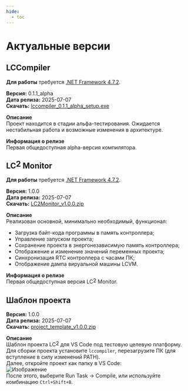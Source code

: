 ```yaml
---
hide:
  - toc
---
```


# Актуальные версии

## LCCompiler

**Для работы** требуется [.NET Framework 4.7.2](https://dotnet.microsoft.com/en-us/download/dotnet-framework/thank-you/net472-offline-installer).

**Версия:** 0.1.1_alpha  
**Дата релиза:** 2025-07-07  
**Скачать:** [lccompiler_0.1.1_alpha_setup.exe](/files/lccompiler/lccompiler_0.1.1_alpha_setup.exe)  

**Описание**  
Проект находится в стадии альфа-тестирования. Ожидается нестабильная работа и возможные изменения в архитектуре.

**Информация о релизе**  
Первая общедоступная alpha-версия компилятора. 

## <span style="display: inline-block; position: relative;">LC<span style="position: relative; top: -0.25em;">2</span></span> Monitor
**Для работы** требуется [.NET Framework 4.7.2](https://dotnet.microsoft.com/en-us/download/dotnet-framework/thank-you/net472-offline-installer).

**Версия:** 1.0.0  
**Дата релиза:** 2025-07-07  
**Скачать:** [LC2Monitor_v1.0.0.zip](/files/lc2monitor/LC2Monitor_v1.0.0.zip)  

**Описание**  
Реализован основной, минимально необходимый, функционал:  

- Загрузка байт-кода программы в память контроллера;
- Управление запуском проекта;
- Сохранение проекта в знергонезависимую память контроллера;
- Отображение и изменение значений переменных проекта;
- Синхронизация RTC контроллера с часами ПК;
- Отображение дампа вируальной машины LCVM.

**Информация о релизе**  
Первая общедоступная версия <span style="display: inline-block; position: relative;">LC<span style="position: relative; top: -0.25em;">2</span></span> Monitor. 


## Шаблон проекта

**Версия:** 1.0.0  
**Дата релиза:** 2025-07-07  
**Скачать:** [project_template_v1.0.0.zip](/files/project_template/project_template_v1.0.0.zip)  

**Описание**  
Шаблон проекта <span style="display: inline-block; position: relative;">LC<span style="position: relative; top: -0.25em;">2</span></span> для VS Code под тестовую целевую платформу. Для сборки проекта установите `lccompiler`, перезагрузите ПК (для вступление в силу изменений PATH).  
Далее, откройте проект как папку в VS Code:  
![Изображение](/files/project_template/1.PNG)  
После этого, выберите Run Task -> Compile, или используйте комбинацию `Ctrl+Shift+B`.
